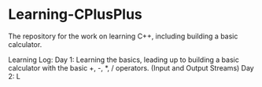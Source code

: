 # Learning-CPlusPlus
The repository for the work on learning C++, including building a basic calculator. 

Learning Log:
Day 1: Learning the basics, leading up to building a basic calculator with the basic +, -, *, / operators. (Input and Output Streams)
Day 2: L
